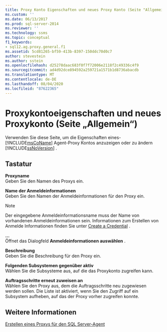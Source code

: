 ```yaml
---
title: Proxy Konto Eigenschaften und neues Proxy Konto (Seite "Allgemein") | Microsoft-Dokumentation
ms.custom: ''
ms.date: 06/13/2017
ms.prod: sql-server-2014
ms.reviewer: ''
ms.technology: ssms
ms.topic: conceptual
f1_keywords:
- sql12.ag.proxy.general.f1
ms.assetid: 5cd81265-bf59-413b-8397-150ddc70d0c7
author: stevestein
ms.author: sstein
ms.openlocfilehash: d25278daac683f0f7f72006e2118f2c49336c4f9
ms.sourcegitcommit: ad4d92dce894592a259721a1571b1d8736abacdb
ms.translationtype: MT
ms.contentlocale: de-DE
ms.lasthandoff: 08/04/2020
ms.locfileid: "87622365"
---
```

# <a name="proxy-account-properties-and-new-proxy-account-general-page"></a>Proxykontoeigenschaften und neues Proxykonto (Seite „Allgemein“)
  Verwenden Sie diese Seite, um die Eigenschaften eines- [!INCLUDE[msCoName](../../includes/msconame-md.md)] Agent-Proxy Kontos anzuzeigen oder zu ändern [!INCLUDE[ssNoVersion](../../includes/ssnoversion-md.md)] .  
  
## <a name="options"></a>Tastatur  
 **Proxyname**  
 Geben Sie den Namen des Proxys ein.  
  
 **Name der Anmeldeinformationen**  
 Geben Sie den Namen der Anmeldeinformationen für den Proxy ein.  
  
> [!NOTE]  
>  Der eingegebene Anmeldeinformationsname muss der Name von vorhandenen Anmeldeinformationen sein. Informationen zum Erstellen von Anmelde Informationen finden Sie unter [Create a Credential](../../relational-databases/security/authentication-access/create-a-credential.md) .  
  
 **...**  
 Öffnet das Dialogfeld **Anmeldeinformationen auswählen** .  
  
 **Beschreibung**  
 Geben Sie die Beschreibung für den Proxy ein.  
  
 **Folgenden Subsystemen gegenüber aktiv**  
 Wählen Sie die Subsysteme aus, auf die das Proxykonto zugreifen kann.  
  
 **Auftragsschritte erneut zuweisen an**  
 Wählen Sie den Proxy aus, dem die Auftragsschritte neu zugewiesen werden sollen. Die Liste ist aktiviert, wenn Sie den Zugriff auf ein Subsystem aufheben, auf das der Proxy vorher zugreifen konnte.  
  
## <a name="see-also"></a>Weitere Informationen  
 [Erstellen eines Proxys für den SQL Server-Agent](create-a-sql-server-agent-proxy.md)  
  
  
